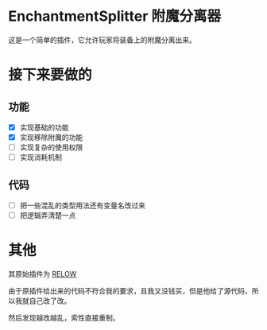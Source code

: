 # EnchantmentSplitter 附魔分离器

这是一个简单的插件，它允许玩家将装备上的附魔分离出来。

# 接下来要做的

## 功能

- [x] 实现基础的功能  
- [x] 实现移除附魔的功能  
- [ ] 实现复杂的使用权限  
- [ ] 实现消耗机制  

## 代码

- [ ] 把一些混乱的类型用法还有变量名改过来  
- [ ] 把逻辑弄清楚一点  

# 其他

其原始插件为 [RELOW](https://www.mcbbs.net/thread-1230222-1-1.html)

由于原插件给出来的代码不符合我的要求，且我又没钱买，但是他给了源代码，所以我就自己改了改。

然后发现越改越乱，索性直接重制。
